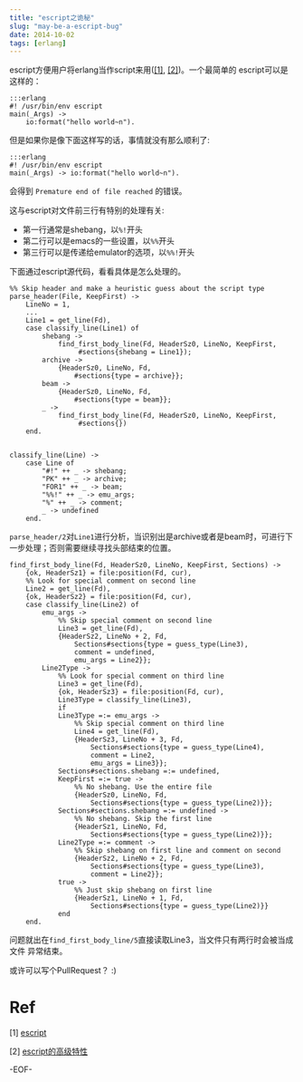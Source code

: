```yaml
---
title: "escript之诡秘"
slug: "may-be-a-escript-bug"
date: 2014-10-02
tags: [erlang]
---
```


escript方便用户将erlang当作script来用([[1]](#[1]), [[2]](#[2]))。一个最简单的
escript可以是这样的：

    :::erlang
    #! /usr/bin/env escript
    main(_Args) ->
        io:format("hello world~n").

但是如果你是像下面这样写的话，事情就没有那么顺利了:

    :::erlang
    #! /usr/bin/env escript
    main(_Args) -> io:format("hello world~n").

会得到 `Premature end of file reached` 的错误。


这与escript对文件前三行有特别的处理有关:

+ 第一行通常是shebang，以`%!`开头
+ 第二行可以是emacs的一些设置，以`%%`开头
+ 第三行可以是传递给emulator的选项，以`%%!`开头


下面通过escript源代码，看看具体是怎么处理的。

    %% Skip header and make a heuristic guess about the script type
    parse_header(File, KeepFirst) ->
        LineNo = 1,
        ...
        Line1 = get_line(Fd),
        case classify_line(Line1) of
            shebang ->
                find_first_body_line(Fd, HeaderSz0, LineNo, KeepFirst,
                     #sections{shebang = Line1});
            archive ->
                {HeaderSz0, LineNo, Fd,
                    #sections{type = archive}};
            beam ->
                {HeaderSz0, LineNo, Fd,
                    #sections{type = beam}};
            _ ->
                find_first_body_line(Fd, HeaderSz0, LineNo, KeepFirst,
                     #sections{})
        end.


    classify_line(Line) ->
        case Line of
            "#!" ++ _ -> shebang;
            "PK" ++ _ -> archive;
            "FOR1" ++ _ -> beam;
            "%%!" ++ _ -> emu_args;
            "%" ++ _ -> comment;
            _ -> undefined
        end.


`parse_header/2`对`Line1`进行分析，当识别出是archive或者是beam时，可进行下一步处理；否则需要继续寻找头部结束的位置。

    find_first_body_line(Fd, HeaderSz0, LineNo, KeepFirst, Sections) ->
        {ok, HeaderSz1} = file:position(Fd, cur),
        %% Look for special comment on second line
        Line2 = get_line(Fd),
        {ok, HeaderSz2} = file:position(Fd, cur),
        case classify_line(Line2) of
            emu_args ->
                %% Skip special comment on second line
                Line3 = get_line(Fd),
                {HeaderSz2, LineNo + 2, Fd,
                    Sections#sections{type = guess_type(Line3),
                    comment = undefined,
                    emu_args = Line2}};
            Line2Type ->
                %% Look for special comment on third line
                Line3 = get_line(Fd),
                {ok, HeaderSz3} = file:position(Fd, cur),
                Line3Type = classify_line(Line3),
                if
                Line3Type =:= emu_args ->
                    %% Skip special comment on third line
                    Line4 = get_line(Fd),
                    {HeaderSz3, LineNo + 3, Fd,
                        Sections#sections{type = guess_type(Line4),
                        comment = Line2,
                        emu_args = Line3}};
                Sections#sections.shebang =:= undefined,
                KeepFirst =:= true ->
                    %% No shebang. Use the entire file
                    {HeaderSz0, LineNo, Fd,
                        Sections#sections{type = guess_type(Line2)}};
                Sections#sections.shebang =:= undefined ->
                    %% No shebang. Skip the first line
                    {HeaderSz1, LineNo, Fd,
                        Sections#sections{type = guess_type(Line2)}};
                Line2Type =:= comment ->
                    %% Skip shebang on first line and comment on second
                    {HeaderSz2, LineNo + 2, Fd,
                        Sections#sections{type = guess_type(Line3),
                        comment = Line2}};
                true ->
                    %% Just skip shebang on first line
                    {HeaderSz1, LineNo + 1, Fd,
                        Sections#sections{type = guess_type(Line2)}}
                end
        end.

问题就出在`find_first_body_line/5`直接读取Line3，当文件只有两行时会被当成文件
异常结束。


或许可以写个PullRequest？ :)


Ref
===
<span id="[1]">[1]</span> [escript](http://www.erlang.org/doc/man/escript.html)

<span id="[2]">[2]</span> [escript的高级特性](http://blog.yufeng.info/archives/153)

-EOF-
